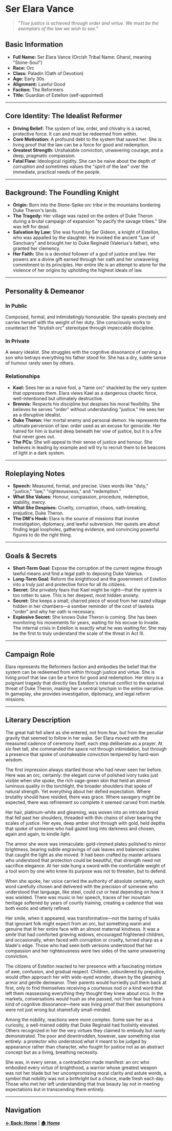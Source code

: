 # Ser Elara Vance

> *"True justice is achieved through order and virtue. We must be the exemplars of the law we wish to see."*

## Basic Information

- **Full Name:** Ser Elara Vance (Orcish Tribal Name: Gharol, meaning "Stone-Soul")
- **Race:** Orc
- **Class:** Paladin (Oath of Devotion)
- **Age:** Early 30s
- **Alignment:** Lawful Good
- **Faction:** The Reformers
- **Title:** Guardian of Estellon (self-appointed)

---

## Core Identity: The Idealist Reformer

- **Driving Belief:** The system of law, order, and chivalry is a sacred, protective force. It can and must be redeemed from within.
- **Core Motivation:** A profound debt to the system that saved her. She is living proof that the law can be a force for good and redemption.
- **Greatest Strength:** Unshakable conviction, unwavering courage, and a deep, pragmatic compassion.
- **Fatal Flaw:** Ideological rigidity. She can be naive about the depth of corruption and sometimes values the "spirit of the law" over the immediate, practical needs of the people.

---

## Background: The Foundling Knight

- **Origin:** Born into the Stone-Spike orc tribe in the mountains bordering Duke Theron's lands.
- **The Tragedy:** Her village was razed on the orders of Duke Theron during a brutal campaign of expansion "to pacify the savage tribes." She was left for dead.
- **Salvation by Law:** She was found by Ser Gideon, a knight of Estellon, who was appalled by the slaughter. He invoked the ancient "Law of Sanctuary" and brought her to Duke Reginald (Valerius's father), who granted her clemency.
- **Her Faith:** She is a devoted follower of a god of justice and law. Her powers are a divine gift earned through her oath and her unwavering commitment to its principles. Her entire life is an attempt to atone for the violence of her origins by upholding the highest ideals of law.

---

## Personality & Demeanor

### In Public
Composed, formal, and intimidatingly honourable. She speaks precisely and carries herself with the weight of her duty. She consciously works to counteract the "brutish orc" stereotype through impeccable discipline.

### In Private
A weary idealist. She struggles with the cognitive dissonance of serving a son who betrays everything his father stood for. She has a dry, subtle sense of humour rarely seen by others.

### Relationships

- **Kael:** Sees her as a naive fool, a "tame orc" shackled by the very system that oppresses them. Elara views Kael as a dangerous chaotic force, well-intentioned but ultimately destructive.
- **Brennis:** Respects his discipline but despises his moral flexibility. She believes he serves "order" without understanding "justice." He sees her as a disruptive idealist.
- **Duke Theron:** Her mortal enemy and personal demon. He represents the ultimate perversion of law: order used as an excuse for genocide. Her hatred for him is buried deep beneath her vow of justice, but it is a fire that never goes out.
- **The PCs:** She will appeal to their sense of justice and honour. She believes in leading by example and will try to recruit them to be beacons of light in a dark system.

---

## Roleplaying Notes

- **Speech:** Measured, formal, and precise. Uses words like "duty," "justice," "law," "righteousness," and "redemption."
- **What She Values:** Honour, compassion, procedure, redemption, stability, mercy.
- **What She Despises:** Cruelty, corruption, chaos, oath-breaking, prejudice, Duke Theron.
- **The DM's Hook:** Elara is the source of missions that involve investigation, diplomacy, and lawful subversion. Her quests are about finding legal loopholes, gathering evidence, and convincing powerful figures to do the right thing.

---

## Goals & Secrets

- **Short-Term Goal:** Expose the corruption of the current regime through lawful means and find a legal path to deposing Duke Valerius.
- **Long-Term Goal:** Reform the knighthood and the government of Estellon into a truly just and protective force for all its citizens.
- **Secret:** She privately fears that Kael might be right—that the system is too rotten to save. This is her deepest, most hidden anxiety.
- **Secret:** She keeps a small, charred piece of wood from her razed village hidden in her chambers—a somber reminder of the cost of lawless "order" and why her oath is necessary.
- **Explosive Secret:** She knows Duke Theron is coming. She has been monitoring his movements for years, waiting for his excuse to invade. The internal crisis in Estellon is exactly what he was waiting for. She may be the first to truly understand the scale of the threat in Act III.


---

## Campaign Role

Elara represents the Reformers faction and embodies the belief that the system can be redeemed from within through justice and virtue. She is living proof that law can be a force for good and redemption. Her story is a poignant tragedy that directly ties Estellon's internal conflict to the external threat of Duke Theron, making her a central lynchpin in the entire narrative. In gameplay, she provides investigation, diplomacy, and legal reform missions.

---

## Literary Description

The great hall fell silent as she entered, not from fear, but from the peculiar gravity that seemed to follow in her wake. Ser Elara moved with the measured cadence of ceremony itself, each step deliberate as a prayer. At six feet tall, she commanded the space not through intimidation, but through a presence that spoke of unshakeable conviction tempered by hard-won wisdom.

The first impression always startled those who had never seen her before. Here was an orc, certainly: the elegant curve of polished ivory tusks just visible when she spoke, the rich sage-green skin that held an almost luminous quality in the torchlight, the broader shoulders that spoke of natural strength. Yet everything about her defied expectation. Where brutality should have resided, there was grace. Where savagery might be expected, there was refinement so complete it seemed carved from marble.

Her hair, platinum-white and gleaming, was woven into an intricate braid that fell past her shoulders, threaded with thin chains of silver bearing the scales of justice. Her eyes, deep amber shot through with gold, held depths that spoke of someone who had gazed long into darkness and chosen, again and again, to kindle light.

The armor she wore was immaculate: gold-rimmed plates polished to mirror brightness, bearing subtle engravings of oak leaves and balanced scales that caught the light as she moved. It had been crafted by master artisans who understood that protection could be beautiful, that strength need not sacrifice elegance. At her side hung a sword with the comfortable weight of a tool worn by one who knew its purpose was not to threaten, but to defend.

When she spoke, her voice carried the authority of absolute certainty, each word carefully chosen and delivered with the precision of someone who understood that language, like steel, could cut or heal depending on how it was wielded. There was music in her speech, traces of her mountain heritage softened by years of courtly training, creating a cadence that was both exotic and utterly refined.

Her smile, when it appeared, was transformative—not the baring of tusks that ignorant folk might expect from an orc, but something warm and genuine that lit her entire face with an almost maternal kindness. It was a smile that had comforted grieving widows, encouraged frightened children, and occasionally, when faced with corruption or cruelty, turned sharp as a blade's edge. Those who had seen both versions understood that her compassion and her righteousness were two sides of the same unwavering conviction.

The citizens of Estellon reacted to her presence with a fascinating mixture of awe, confusion, and gradual respect. Children, unburdened by prejudice, would often approach her with wide-eyed wonder, drawn by the gleaming armor and gentle demeanor. Their parents would hurriedly pull them back at first, only to find themselves receiving a courteous nod or a kind word that left them reassessing everything they thought they knew about orcs. In the markets, conversations would hush as she passed, not from fear but from a kind of cognitive dissonance—here was living proof that their assumptions were not just wrong but shamefully small-minded.

Among the nobility, reactions were more complex. Some saw her as a curiosity, a well-trained oddity that Duke Reginald had foolishly elevated. Others recognized in her the very virtues they claimed to embody but rarely demonstrated. The poor and downtrodden, however, saw something else entirely: a protector who understood what it meant to be judged by appearance rather than character, who fought for justice not as an abstract concept but as a living, breathing necessity.

She was, in every sense, a contradiction made manifest: an orc who embodied every virtue of knighthood, a warrior whose greatest weapon was not her blade but her uncompromising moral clarity and astute words, a symbol that nobility was not a birthright but a choice, made fresh each day. Those who met her left understanding that true beauty lay not in meeting expectations but in transcending them entirely.

---

## Navigation

**[← Back: Home](../README.md)** | **[🏠 Home](../README.md)**